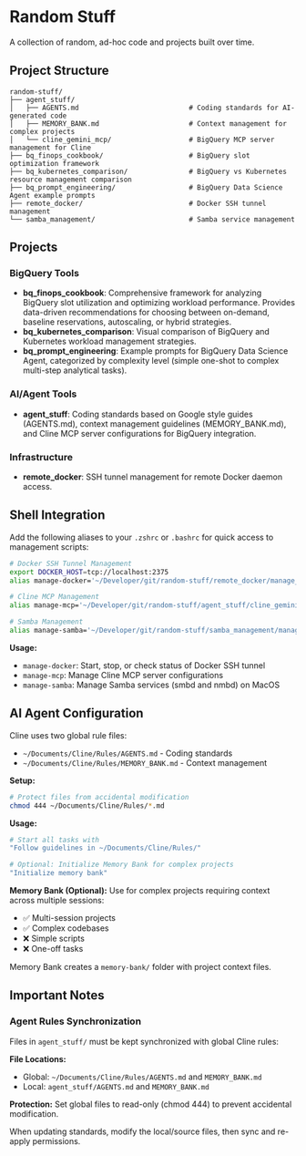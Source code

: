 # Random Stuff

A collection of random, ad-hoc code and projects built over time.

## Project Structure

```
random-stuff/
├── agent_stuff/
│   ├── AGENTS.md                           # Coding standards for AI-generated code
│   ├── MEMORY_BANK.md                      # Context management for complex projects
│   └── cline_gemini_mcp/                   # BigQuery MCP server management for Cline
├── bq_finops_cookbook/                     # BigQuery slot optimization framework
├── bq_kubernetes_comparison/               # BigQuery vs Kubernetes resource management comparison
├── bq_prompt_engineering/                  # BigQuery Data Science Agent example prompts
├── remote_docker/                          # Docker SSH tunnel management
└── samba_management/                       # Samba service management
```

## Projects

### BigQuery Tools

- **bq_finops_cookbook**: Comprehensive framework for analyzing BigQuery slot utilization and optimizing workload performance. Provides data-driven recommendations for choosing between on-demand, baseline reservations, autoscaling, or hybrid strategies.
- **bq_kubernetes_comparison**: Visual comparison of BigQuery and Kubernetes workload management strategies.
- **bq_prompt_engineering**: Example prompts for BigQuery Data Science Agent, categorized by complexity level (simple one-shot to complex multi-step analytical tasks).

### AI/Agent Tools

- **agent_stuff**: Coding standards based on Google style guides (AGENTS.md), context management guidelines (MEMORY_BANK.md), and Cline MCP server configurations for BigQuery integration.

### Infrastructure

- **remote_docker**: SSH tunnel management for remote Docker daemon access.

## Shell Integration

Add the following aliases to your `.zshrc` or `.bashrc` for quick access to management scripts:

```bash
# Docker SSH Tunnel Management
export DOCKER_HOST=tcp://localhost:2375
alias manage-docker='~/Developer/git/random-stuff/remote_docker/manage_docker_tunnel.sh'

# Cline MCP Management
alias manage-mcp='~/Developer/git/random-stuff/agent_stuff/cline_gemini_mcp/manage_mcp_servers.sh'

# Samba Management
alias manage-samba='~/Developer/git/random-stuff/samba_management/manage_samba.sh'
```

**Usage:**
- `manage-docker`: Start, stop, or check status of Docker SSH tunnel
- `manage-mcp`: Manage Cline MCP server configurations
- `manage-samba`: Manage Samba services (smbd and nmbd) on MacOS

## AI Agent Configuration

Cline uses two global rule files:
- `~/Documents/Cline/Rules/AGENTS.md` - Coding standards
- `~/Documents/Cline/Rules/MEMORY_BANK.md` - Context management

**Setup:**
```bash
# Protect files from accidental modification
chmod 444 ~/Documents/Cline/Rules/*.md
```

**Usage:**
```bash
# Start all tasks with
"Follow guidelines in ~/Documents/Cline/Rules/"

# Optional: Initialize Memory Bank for complex projects
"Initialize memory bank"
```

**Memory Bank (Optional):**
Use for complex projects requiring context across multiple sessions:
- ✅ Multi-session projects
- ✅ Complex codebases
- ❌ Simple scripts
- ❌ One-off tasks

Memory Bank creates a `memory-bank/` folder with project context files.

## Important Notes

### Agent Rules Synchronization

Files in `agent_stuff/` must be kept synchronized with global Cline rules:

**File Locations:**
- Global: `~/Documents/Cline/Rules/AGENTS.md` and `MEMORY_BANK.md`
- Local: `agent_stuff/AGENTS.md` and `MEMORY_BANK.md`

**Protection:**
Set global files to read-only (chmod 444) to prevent accidental modification.

When updating standards, modify the local/source files, then sync and re-apply permissions.
